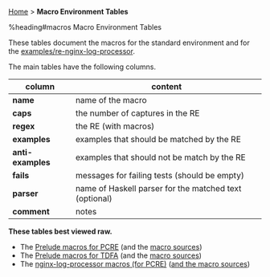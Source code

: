 <a href='.' title='Home'>Home</a> &gt; **Macro Environment Tables**

%heading#macros Macro Environment Tables

These tables document the macros for the standard environment and for the
[examples/re-nginx-log-processor](../re-examples/nginx-log-processor.lhs).

The main tables have the following columns.

| column             | content                                               |
|--------------------|-------------------------------------------------------|
| **name**           | name of the macro                                     |
| **caps**           | the number of captures in the RE                      |
| **regex**          | the RE (with macros)                                  |
| **examples**       | examples that should be matched by the RE             |
| **anti-examples**  | examples that should not be match by the RE           |
| **fails**          | messages for failing tests (should be empty)          |
| **parser**         | name of Haskell parser for the matched text (optional)|
| **comment**        | notes                                                 |

**These tables best viewed raw.**

  * The [Prelude macros for PCRE](prelude-PCRE.md) (and the [macro sources](prelude-PCRE.txt))
  * The [Prelude macros for TDFA](prelude-TDFA.md) (and the [macro sources](prelude-TDFA.txt))
  * The [nginx-log-processor macros (for PCRE)](nginx-log-processor-PCRE.md) ([and the macro sources](nginx-log-processor-PCRE.txt))
